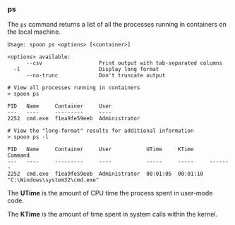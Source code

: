 ### ps

The `ps` command returns a list of all the processes running in containers on the local machine.

```
Usage: spoon ps <options> [<container>]

<options> available:
      --csv                  Print output with tab-separated columns
  -l                         Display long format
      --no-trunc             Don't truncate output
```

```
# View all processes running in containers
> spoon ps

PID   Name     Container     User
---   ----     ---------     ----
2252  cmd.exe  f1ea9fe59eeb  Administrator

# View the "long-format" results for additional information
> spoon ps -l

PID   Name     Container     User           UTime     KTime     Command
---   ----     ---------     ----           -----     -----     -------
2252  cmd.exe  f1ea9fe59eeb  Administrator  00:01:05  00:01:10	"C:\Windows\system32\cmd.exe"
```

The **UTime** is the amount of CPU time the process spent in user-mode code. 

The **KTime** is the amount of time spent in system calls within the kernel. 